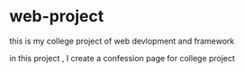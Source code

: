# web-project

this is my college project of web devlopment and framework

in this project ,
I create a confession page for college project

